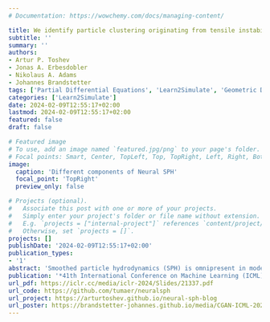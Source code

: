 ```yaml
---
# Documentation: https://wowchemy.com/docs/managing-content/

title: We identify particle clustering originating from tensile instabilities as one of the primary pitfalls. Based on these insights, we enhance both training and rollout inference of GNN-based simulators with varying components from standard SPH solvers, including pressure, viscous, and external force components.
subtitle: ''
summary: ''
authors:
- Artur P. Toshev 
- Jonas A. Erbesdobler
- Nikolaus A. Adams
- Johannes Brandstetter
tags: ['Partial Differential Equations', 'Learn2Simulate', 'Geometric Deep Learning', 'AI4Science', 'Graph Neural Networks', 'Neural Surrogates', 'Lagrangian Fluid Mechanics', 'Smoothed Particle Hydrodynamics', 'Deep Learning']
categories: ['Learn2Simulate']
date: 2024-02-09T12:55:17+02:00
lastmod: 2024-02-09T12:55:17+02:00
featured: false
draft: false

# Featured image
# To use, add an image named `featured.jpg/png` to your page's folder.
# Focal points: Smart, Center, TopLeft, Top, TopRight, Left, Right, BottomLeft, Bottom, BottomRight.
image:
  caption: 'Different components of Neural SPH'
  focal_point: 'TopRight'
  preview_only: false

# Projects (optional).
#   Associate this post with one or more of your projects.
#   Simply enter your project's folder or file name without extension.
#   E.g. `projects = ["internal-project"]` references `content/project/deep-learning/index.md`.
#   Otherwise, set `projects = []`.
projects: []
publishDate: '2024-02-09T12:55:17+02:00'
publication_types:
- '1'
abstract: 'Smoothed particle hydrodynamics (SPH) is omnipresent in modern engineering and scientific disciplines. SPH is a class of Lagrangian schemes that discretize fluid dynamics via finite material points that are tracked through the evolving velocity field. Due to the particle-like nature of the simulation, graph neural networks (GNNs) have emerged as appealing and successful surrogates. However, the practical utility of such GNN-based simulators relies on their ability to faithfully model physics, providing accurate and stable predictions over long time horizons - which is a notoriously hard problem. In this work, we identify particle clustering originating from tensile instabilities as one of the primary pitfalls. Based on these insights, we enhance both training and rollout inference of state-of-the-art GNN-based simulators with varying components from standard SPH solvers, including pressure, viscous, and external force components. All neural SPH-enhanced simulators achieve better performance, often by orders of magnitude, than the baseline GNNs, allowing for significantly longer rollouts and significantly better physics modeling.'
publication: '*41th International Conference on Machine Learning (ICML), 2024*'
url_pdf: https://iclr.cc/media/iclr-2024/Slides/21337.pdf
url_code: https://github.com/tumaer/neuralsph
url_project: https://arturtoshev.github.io/neural-sph-blog
url_poster: https://brandstetter-johannes.github.io/media/CGAN-ICML-2023.pdf
---
```

